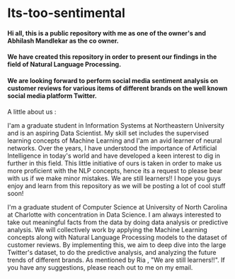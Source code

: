# Its-too-sentimental
#### Hi all, this is a public repository with me as one of the owner's and Abhilash Mandlekar as the co owner. 
#### We have created this repository in order to present our findings in the field of Natural Language Processing. 
#### We are looking forward to perform social media sentiment analysis on customer reviews for various items of different brands on the well known social media platform Twitter. 
A little about us : 

I'am a graduate student in Information Systems at Northeastern University and is an aspiring Data Scientist. My skill set includes the supervised learning concepts of Machine Learning and I'am an avid learner of neural networks. Over the years, I have understood the importance of Artificial Intelligence in today's world and have developed a keen interest to dig in further in this field. This little initiative of ours is taken in order to make us more proficient with the NLP concepts, hence its a request to please bear with us if we make minor mistakes. We are still learners!! I hope you guys enjoy and learn from this repository as we will be posting a lot of cool stuff soon! 

I'm a graduate student of Computer Science at University of North Carolina at Charlotte with concentration in Data Science. I am always interested to take out meaningful facts from the data by doing data analysis or predictive analysis. We will collectively work by applying  the Machine Learning concepts along with Natural Language Processing models to the dataset of customer reviews. By implementing this, we aim to deep dive into the large Twitter's dataset, to do the predictive analysis, and analyzing the future trends of different brands. As mentioned by Ria , "We are still learners!!". If you have any suggestions, please reach out to me on my email.
